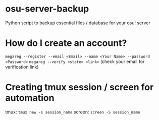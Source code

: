 # osu-server-backup
Python script to backup essential files / database for your osu! server

# How do I create an account?
`megareg --register --email <Email> --name <Your Name> --password <Password>`
`megareg --verify <state> <link>` (check your email for verification link)
# Creating tmux session / screen for automation
tmux: `tmux new -s session_name`
screen: `screen -S session_name`

